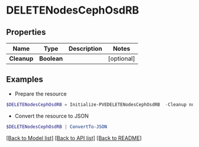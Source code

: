 # DELETENodesCephOsdRB
## Properties

Name | Type | Description | Notes
------------ | ------------- | ------------- | -------------
**Cleanup** | **Boolean** |  | [optional] 

## Examples

- Prepare the resource
```powershell
$DELETENodesCephOsdRB = Initialize-PVEDELETENodesCephOsdRB  -Cleanup null
```

- Convert the resource to JSON
```powershell
$DELETENodesCephOsdRB | ConvertTo-JSON
```

[[Back to Model list]](../README.md#documentation-for-models) [[Back to API list]](../README.md#documentation-for-api-endpoints) [[Back to README]](../README.md)

